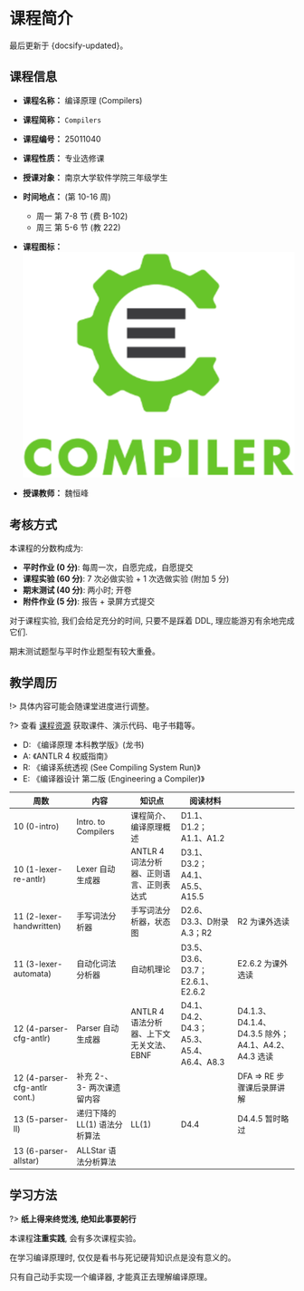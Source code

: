 # 课程简介

最后更新于 {docsify-updated}。

## 课程信息

- **课程名称：** 编译原理 (Compilers)

- **课程简称：** `Compilers`

- **课程编号：** $25011040$

- **课程性质：** 专业选修课

- **授课对象：** 南京大学软件学院三年级学生

- **时间地点：** (第 10-16 周)
  - 周一 第 7-8 节 (费 B-102)
  - 周三 第 5-6 节 (教 222)

- **课程图标：** ![Compiler](.assets/images/Compiler.svg ':size=15%')

- **授课教师：** 魏恒峰

## 考核方式

本课程的分数构成为:

- **平时作业 (0 分)**: 每周一次，自愿完成，自愿提交
- **课程实验 (60 分)**: 7 次必做实验 + 1 次选做实验 (附加 5 分)
- **期末测试 (40 分)**: 两小时; 开卷
- **附件作业 (5 分)**: 报告 + 录屏方式提交

对于课程实验, 我们会给足充分的时间, 只要不是踩着 DDL,
理应能游刃有余地完成它们.

期末测试题型与平时作业题型有较大重叠。

## 教学周历

!> 具体内容可能会随课堂进度进行调整。

?> 查看 [课程资源](resources) 获取课件、演示代码、电子书籍等。

- D: 《编译原理 本科教学版》(龙书)
- A: 《ANTLR 4 权威指南》
- R: 《编译系统透视 (See Compiling System Run)》
- E: 《编译器设计 第二版 (Engineering a Compiler)》

<!-- A4.5、A12 -->

| 周数 | 内容 | 知识点 | 阅读材料 | |
| ----- | ----- | ----- | ----- | ----- |
| 10 (0-intro) | Intro. to Compilers | 课程简介、 编译原理概述 | D1.1、D1.2；A1.1、A1.2 | |
| 10 (1-lexer-re-antlr) | Lexer 自动生成器 | ANTLR 4 词法分析器、正则语言、正则表达式 | D3.1、D3.2；A4.1、A5.5、A15.5 | |
| 11 (2-lexer-handwritten) | 手写词法分析器 | 手写词法分析器，状态图 | D2.6、D3.3、D附录A.3；R2 | R2 为课外选读 |
| 11 (3-lexer-automata) | 自动化词法分析器 | 自动机理论 | D3.5、D3.6、D3.7；E2.6.1、E2.6.2 | E2.6.2 为课外选读 |
| 12 (4-parser-cfg-antlr) | Parser 自动生成器 | ANTLR 4 语法分析器、上下文无关文法、EBNF | D4.1、D4.2、D4.3；A5.3、A5.4、A6.4、A8.3 | D4.1.3、D4.1.4、D4.3.5 除外；A4.1、A4.2、A4.3 选读 |
| 12 (4-parser-cfg-antlr cont.) | 补充 2-、3- 两次课遗留内容 | | | DFA => RE 步骤课后录屏讲解 |
| 13 (5-parser-ll) | 递归下降的 LL(1) 语法分析算法 | LL(1) | D4.4 | D4.4.5 暂时略过 |
| 13 (6-parser-allstar) | ALLStar 语法分析算法 | | | |


## 学习方法

?> **纸上得来终觉浅, 绝知此事要躬行**

本课程**注重实践**, 会有多次课程实验。

在学习编译原理时, 仅仅是看书与死记硬背知识点是没有意义的。

只有自己动手实现一个编译器, 才能真正去理解编译原理。